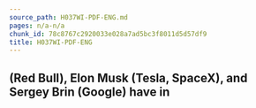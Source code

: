 ```yaml
---
source_path: H037WI-PDF-ENG.md
pages: n/a-n/a
chunk_id: 78c8767c2920033e028a7ad5bc3f8011d5d57df9
title: H037WI-PDF-ENG
---
```

## (Red Bull), Elon Musk (Tesla, SpaceX), and Sergey Brin (Google) have in
